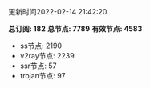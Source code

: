 更新时间2022-02-14 21:42:20

**总订阅: 182**
**总节点: 7789**
**有效节点: 4583**
- ss节点: 2190
- v2ray节点: 2239
- ssr节点: 57
- trojan节点: 97
